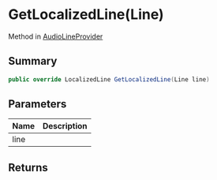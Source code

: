 # GetLocalizedLine(Line)

Method in [AudioLineProvider](/api/csharp/yarn.unity.audiolineprovider.md)

## Summary



```csharp
public override LocalizedLine GetLocalizedLine(Line line)
```

## Parameters

|Name|Description|
|:---|:---|
|line||

## Returns



